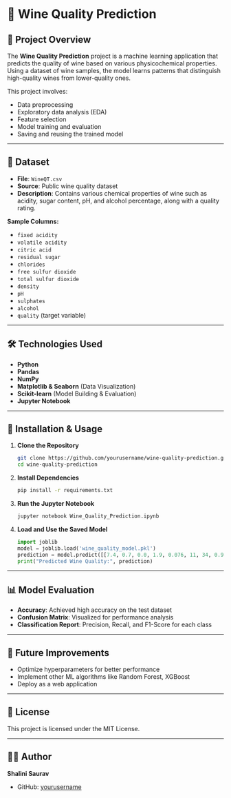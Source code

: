 # 🍷 Wine Quality Prediction

## 📌 Project Overview
The **Wine Quality Prediction** project is a machine learning application that predicts the quality of wine based on various physicochemical properties. Using a dataset of wine samples, the model learns patterns that distinguish high-quality wines from lower-quality ones.

This project involves:
- Data preprocessing
- Exploratory data analysis (EDA)
- Feature selection
- Model training and evaluation
- Saving and reusing the trained model

---

## 📂 Dataset
- **File**: `WineQT.csv`
- **Source**: Public wine quality dataset
- **Description**: Contains various chemical properties of wine such as acidity, sugar content, pH, and alcohol percentage, along with a quality rating.

**Sample Columns:**
- `fixed acidity`
- `volatile acidity`
- `citric acid`
- `residual sugar`
- `chlorides`
- `free sulfur dioxide`
- `total sulfur dioxide`
- `density`
- `pH`
- `sulphates`
- `alcohol`
- `quality` (target variable)

---

## 🛠️ Technologies Used
- **Python**
- **Pandas**
- **NumPy**
- **Matplotlib & Seaborn** (Data Visualization)
- **Scikit-learn** (Model Building & Evaluation)
- **Jupyter Notebook**

---

## 🚀 Installation & Usage
1. **Clone the Repository**
   ```bash
   git clone https://github.com/yourusername/wine-quality-prediction.git
   cd wine-quality-prediction
   ```

2. **Install Dependencies**
   ```bash
   pip install -r requirements.txt
   ```

3. **Run the Jupyter Notebook**
   ```bash
   jupyter notebook Wine_Quality_Prediction.ipynb
   ```

4. **Load and Use the Saved Model**
   ```python
   import joblib
   model = joblib.load('wine_quality_model.pkl')
   prediction = model.predict([[7.4, 0.7, 0.0, 1.9, 0.076, 11, 34, 0.9978, 3.51, 0.56, 9.4]])
   print("Predicted Wine Quality:", prediction)
   ```

---

## 📊 Model Evaluation
- **Accuracy**: Achieved high accuracy on the test dataset
- **Confusion Matrix**: Visualized for performance analysis
- **Classification Report**: Precision, Recall, and F1-Score for each class

---

## 📌 Future Improvements
- Optimize hyperparameters for better performance
- Implement other ML algorithms like Random Forest, XGBoost
- Deploy as a web application

---

## 📜 License
This project is licensed under the MIT License.

---

## 👩‍💻 Author
**Shalini Saurav**
- GitHub: [yourusername](https://github.com/ShaliniSaurav)

